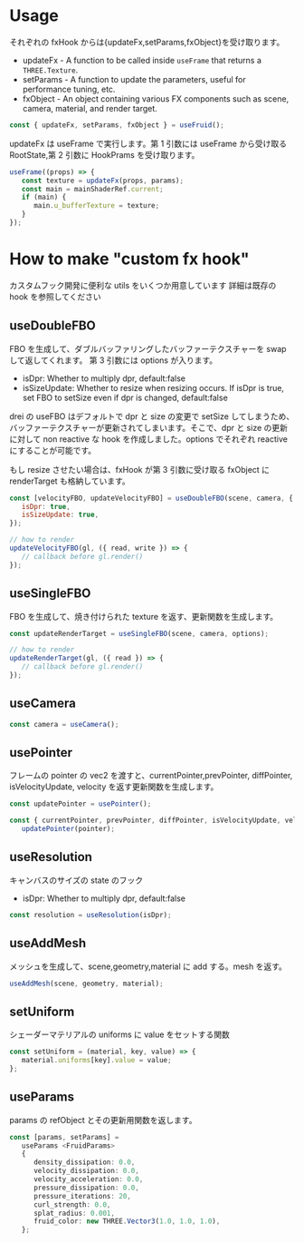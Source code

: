 # Usage

それぞれの fxHook からは{updateFx,setParams,fxObject}を受け取ります。

-  updateFx - A function to be called inside `useFrame` that returns a `THREE.Texture`.
-  setParams - A function to update the parameters, useful for performance tuning, etc.
-  fxObject - An object containing various FX components such as scene, camera, material, and render target.

```js
const { updateFx, setParams, fxObject } = useFruid();
```

updateFx は useFrame で実行します。第 1 引数には useFrame から受け取る RootState,第 2 引数に HookPrams を受け取ります。

```js
useFrame((props) => {
   const texture = updateFx(props, params);
   const main = mainShaderRef.current;
   if (main) {
      main.u_bufferTexture = texture;
   }
});
```

# How to make "custom fx hook"

カスタムフック開発に便利な utils をいくつか用意しています
詳細は既存の hook を参照してください

## useDoubleFBO

FBO を生成して、ダブルバッファリングしたバッファーテクスチャーを swap して返してくれます。
第 3 引数には options が入ります。

-  isDpr: Whether to multiply dpr, default:false
-  isSizeUpdate: Whether to resize when resizing occurs. If isDpr is true, set FBO to setSize even if dpr is changed, default:false

drei の useFBO はデフォルトで dpr と size の変更で setSize してしまうため、バッファーテクスチャーが更新されてしまいます。そこで、dpr と size の更新に対して non reactive な hook を作成しました。options でそれぞれ reactive にすることが可能です。

もし resize させたい場合は、fxHook が第 3 引数に受け取る fxObject に renderTarget も格納しています。

```js
const [velocityFBO, updateVelocityFBO] = useDoubleFBO(scene, camera, {
   isDpr: true,
   isSizeUpdate: true,
});

// how to render
updateVelocityFBO(gl, ({ read, write }) => {
   // callback before gl.render()
});
```

## useSingleFBO

FBO を生成して、焼き付けられた texture を返す、更新関数を生成します。

```js
const updateRenderTarget = useSingleFBO(scene, camera, options);

// how to render
updateRenderTarget(gl, ({ read }) => {
   // callback before gl.render()
});
```

## useCamera

```js
const camera = useCamera();
```

## usePointer

フレームの pointer の vec2 を渡すと、currentPointer,prevPointer, diffPointer, isVelocityUpdate, velocity を返す更新関数を生成します。

```js
const updatePointer = usePointer();

const { currentPointer, prevPointer, diffPointer, isVelocityUpdate, velocity } =
   updatePointer(pointer);
```

## useResolution

キャンバスのサイズの state のフック

-  isDpr: Whether to multiply dpr, default:false

```js
const resolution = useResolution(isDpr);
```

## useAddMesh

メッシュを生成して、scene,geometry,material に add する。mesh を返す。

```js
useAddMesh(scene, geometry, material);
```

## setUniform

シェーダーマテリアルの uniforms に value をセットする関数

```js
const setUniform = (material, key, value) => {
   material.uniforms[key].value = value;
};
```

## useParams

params の refObject とその更新用関数を返します。

```ts
const [params, setParams] =
   useParams <FruidParams>
   {
      density_dissipation: 0.0,
      velocity_dissipation: 0.0,
      velocity_acceleration: 0.0,
      pressure_dissipation: 0.0,
      pressure_iterations: 20,
      curl_strength: 0.0,
      splat_radius: 0.001,
      fruid_color: new THREE.Vector3(1.0, 1.0, 1.0),
   };
```
